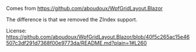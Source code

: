 ﻿Comes from https://github.com/aboudoux/WpfGridLayout.Blazor

The difference is that we removed the ZIndex support.

License: https://github.com/aboudoux/WpfGridLayout.Blazor/blob/40f5c265ac15e46507c3df291d7368f00e9773da/README.md?plain=1#L260